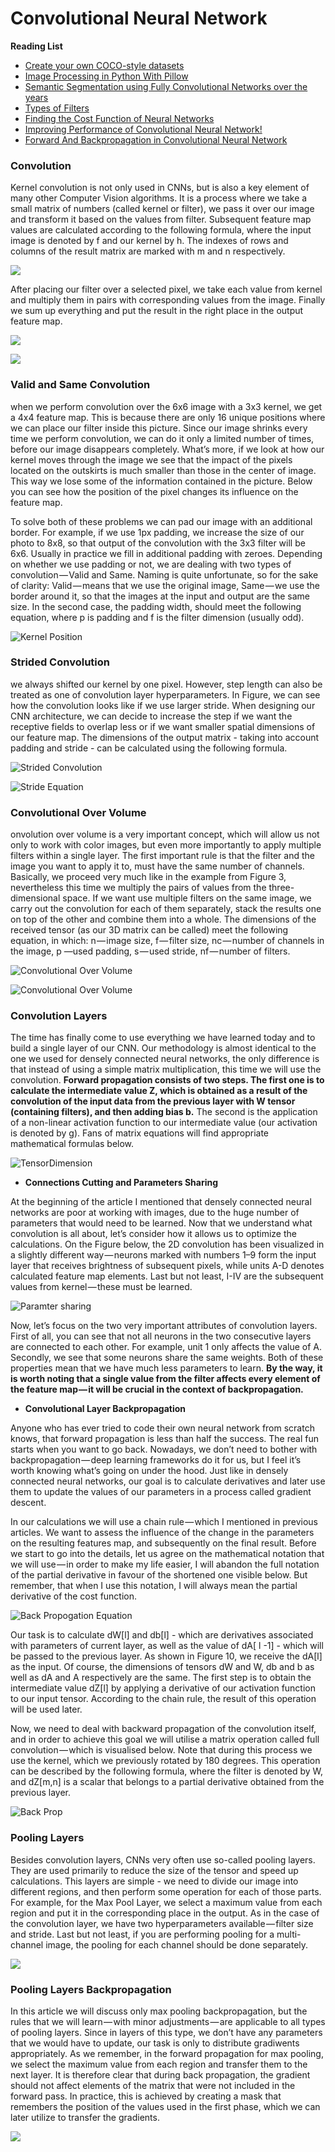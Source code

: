 
# Convolutional Neural Network

   **Reading List**
   
   - [Create your own COCO-style datasets](https://patrickwasp.com/create-your-own-coco-style-dataset/)
   - [Image Processing in Python With Pillow](https://dzone.com/articles/image-processing-in-python-with-pillow?fromrel=true)
   - [Semantic Segmentation using Fully Convolutional Networks over the years](https://meetshah1995.github.io/semantic-segmentation/deep-learning/pytorch/visdom/2017/06/01/semantic-segmentation-over-the-years.html)
   - [Types of Filters](https://lodev.org/cgtutor/filtering.html)
   - [Finding the Cost Function of Neural Networks](https://towardsdatascience.com/step-by-step-the-math-behind-neural-networks-490dc1f3cfd9)
   - [Improving Performance of Convolutional Neural Network!](https://medium.com/@dipti.rohan.pawar/improving-performance-of-convolutional-neural-network-2ecfe0207de7)
   - [Forward And Backpropagation in Convolutional Neural Network](https://medium.com/@2017csm1006/forward-and-backpropagation-in-convolutional-neural-network-4dfa96d7b37e)

### Convolution

Kernel convolution is not only used in CNNs, but is also a key element of many other Computer Vision algorithms. It is a process where we take a small matrix of numbers (called kernel or filter), we pass it over our image and transform it based on the values from filter. Subsequent feature map values are calculated according to the following formula, where the input image is denoted by f and our kernel by h. The indexes of rows and columns of the result matrix are marked with m and n respectively.

 ![](https://github.com/arpitj07/Machine-Learning-Journey/blob/master/Images/KernelConvo-equation.gif)
 
After placing our filter over a selected pixel, we take each value from kernel and multiply them in pairs with corresponding values from the image. Finally we sum up everything and put the result in the right place in the output feature map.

![](https://github.com/arpitj07/Machine-Learning-Journey/blob/master/Images/Kernel%20Convolutional.gif)

![](https://github.com/arpitj07/Machine-Learning-Journey/blob/master/Images/EdgeDetection.gif)


### Valid and Same Convolution

when we perform convolution over the 6x6 image with a 3x3 kernel, we get a 4x4 feature map. This is because there are only 16 unique positions where we can place our filter inside this picture. Since our image shrinks every time we perform convolution, we can do it only a limited number of times, before our image disappears completely. What’s more, if we look at how our kernel moves through the image we see that the impact of the pixels located on the outskirts is much smaller than those in the center of image. This way we lose some of the information contained in the picture. Below you can see how the position of the pixel changes its influence on the feature map.

To solve both of these problems we can pad our image with an additional border. For example, if we use 1px padding, we increase the size of our photo to 8x8, so that output of the convolution with the 3x3 filter will be 6x6. Usually in practice we fill in additional padding with zeroes. Depending on whether we use padding or not, we are dealing with two types of convolution — Valid and Same. Naming is quite unfortunate, so for the sake of clarity: Valid — means that we use the original image, Same — we use the border around it, so that the images at the input and output are the same size. In the second case, the padding width, should meet the following equation, where p is padding and f is the filter dimension (usually odd).

![Kernel Position](https://github.com/arpitj07/Machine-Learning-Journey/blob/master/Images/Pixel%20Position.gif)


### Strided Convolution

we always shifted our kernel by one pixel. However, step length can also be treated as one of convolution layer hyperparameters. In Figure, we can see how the convolution looks like if we use larger stride. When designing our CNN architecture, we can decide to increase the step if we want the receptive fields to overlap less or if we want smaller spatial dimensions of our feature map. The dimensions of the output matrix - taking into account padding and stride - can be calculated using the following formula.

![Strided Convolution](https://github.com/arpitj07/Machine-Learning-Journey/blob/master/Images/StridedConvolution.gif)

![Stride Equation](https://github.com/arpitj07/Machine-Learning-Journey/blob/master/Images/StrideEquation.gif)


### Convolutional Over Volume

onvolution over volume is a very important concept, which will allow us not only to work with color images, but even more importantly to apply multiple filters within a single layer. The first important rule is that the filter and the image you want to apply it to, must have the same number of channels. Basically, we proceed very much like in the example from Figure 3, nevertheless this time we multiply the pairs of values from the three-dimensional space. If we want use multiple filters on the same image, we carry out the convolution for each of them separately, stack the results one on top of the other and combine them into a whole. The dimensions of the received tensor (as our 3D matrix can be called) meet the following equation, in which: n — image size, f — filter size, nc — number of channels in the image, p —used padding, s — used stride, nf — number of filters.

![Convolutional Over Volume](https://github.com/arpitj07/Machine-Learning-Journey/blob/master/Images/VolumeEquation.gif)

![Convolutional Over Volume](https://github.com/arpitj07/Machine-Learning-Journey/blob/master/Images/OverVolume.png)


### Convolution Layers

The time has finally come to use everything we have learned today and to build a single layer of our CNN. Our methodology is almost identical to the one we used for densely connected neural networks, the only difference is that instead of using a simple matrix multiplication, this time we will use the convolution. **Forward propagation consists of two steps. The first one is to calculate the intermediate value Z, which is obtained as a result of the convolution of the input data from the previous layer with W tensor (containing filters), and then adding bias b.** The second is the application of a non-linear activation function to our intermediate value (our activation is denoted by g). Fans of matrix equations will find appropriate mathematical formulas below.

![TensorDimension](https://github.com/arpitj07/Machine-Learning-Journey/blob/master/Images/TensorDimestion.gif)


 - **Connections Cutting and Parameters Sharing**

At the beginning of the article I mentioned that densely connected neural networks are poor at working with images, due to the huge number of parameters that would need to be learned. Now that we understand what convolution is all about, let’s consider how it allows us to optimize the calculations. On the Figure below, the 2D convolution has been visualized in a slightly different way — neurons marked with numbers 1–9 form the input layer that receives brightness of subsequent pixels, while units A-D denotes calculated feature map elements. Last but not least, I-IV are the subsequent values from kernel — these must be learned.

![Paramter sharing](https://github.com/arpitj07/Machine-Learning-Journey/blob/master/Images/ParameterSharing.gif)

Now, let’s focus on the two very important attributes of convolution layers. First of all, you can see that not all neurons in the two consecutive layers are connected to each other. For example, unit 1 only affects the value of A. Secondly, we see that some neurons share the same weights. Both of these properties mean that we have much less parameters to learn. **By the way, it is worth noting that a single value from the filter affects every element of the feature map — it will be crucial in the context of backpropagation.**


- **Convolutional Layer Backpropagation**

Anyone who has ever tried to code their own neural network from scratch knows, that forward propagation is less than half the success. The real fun starts when you want to go back. Nowadays, we don’t need to bother with backpropagation — deep learning frameworks do it for us, but I feel it’s worth knowing what’s going on under the hood. Just like in densely connected neural networks, our goal is to calculate derivatives and later use them to update the values of our parameters in a process called gradient descent.

In our calculations we will use a chain rule — which I mentioned in previous articles. We want to assess the influence of the change in the parameters on the resulting features map, and subsequently on the final result. Before we start to go into the details, let us agree on the mathematical notation that we will use — in order to make my life easier, I will abandon the full notation of the partial derivative in favour of the shortened one visible below. But remember, that when I use this notation, I will always mean the partial derivative of the cost function.

![Back Propogation Equation](https://github.com/arpitj07/Machine-Learning-Journey/blob/master/Images/BackProp_1.gif)

Our task is to calculate dW[l] and db[l] - which are derivatives associated with parameters of current layer, as well as the value of dA[ l -1] - which will be passed to the previous layer. As shown in Figure 10, we receive the dA[l] as the input. Of course, the dimensions of tensors dW and W, db and b as well as dA and A respectively are the same. The first step is to obtain the intermediate value dZ[l] by applying a derivative of our activation function to our input tensor. According to the chain rule, the result of this operation will be used later.


Now, we need to deal with backward propagation of the convolution itself, and in order to achieve this goal we will utilise a matrix operation called full convolution — which is visualised below. Note that during this process we use the kernel, which we previously rotated by 180 degrees. This operation can be described by the following formula, where the filter is denoted by W, and dZ[m,n] is a scalar that belongs to a partial derivative obtained from the previous layer.

  ![Back Prop](https://github.com/arpitj07/Machine-Learning-Journey/blob/master/Images/BackProp.gif)


### Pooling Layers
   Besides convolution layers, CNNs very often use so-called pooling layers. They are used primarily to reduce the size of the tensor and speed up calculations. This layers are simple - we need to divide our image into different regions, and then perform some operation for each of those parts. For example, for the Max Pool Layer, we select a maximum value from each region and put it in the corresponding place in the output. As in the case of the convolution layer, we have two hyperparameters available — filter size and stride. Last but not least, if you are performing pooling for a multi-channel image, the pooling for each channel should be done separately.

   ![](https://github.com/arpitj07/Machine-Learning-Journey/blob/master/Images/MaxPooling.gif)

### Pooling Layers Backpropagation
   In this article we will discuss only max pooling backpropagation, but the rules that we will learn — with minor adjustments — are applicable to all types of pooling layers. Since in layers of this type, we don’t have any parameters that we would have to update, our task is only to distribute gradiwents appropriately. As we remember, in the forward propagation for max pooling, we select the maximum value from each region and transfer them to the next layer. It is therefore clear that during back propagation, the gradient should not affect elements of the matrix that were not included in the forward pass. In practice, this is achieved by creating a mask that remembers the position of the values used in the first phase, which we can later utilize to transfer the gradients.

   ![](https://github.com/arpitj07/Machine-Learning-Journey/blob/master/Images/PoolingBack.gif)
